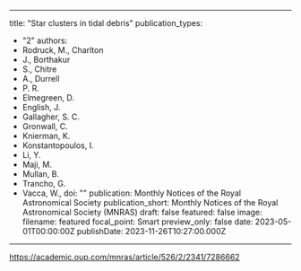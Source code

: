 
---
title: "Star clusters in tidal debris"
publication_types:
  - "2"
authors:
  - Rodruck, M., Charlton
  - J., Borthakur
  - S., Chitre
  - A., Durrell
  - P. R.
  - Elmegreen, D.
  - English, J.
  - Gallagher, S. C.
  - Gronwall, C.
  - Knierman, K.
  - Konstantopoulos, I.
  - Li, Y.
  - Maji, M.
  - Mullan, B.
  - Trancho, G.
  - Vacca, W.,
doi: ""
publication: Monthly Notices of the Royal Astronomical Society
publication_short: Monthly Notices of the Royal Astronomical Society (MNRAS)
draft: false
featured: false
image:
  filename: featured
  focal_point: Smart
  preview_only: false
date: 2023-05-01T00:00:00Z
publishDate: 2023-11-26T10:27:00.000Z
---
<https://academic.oup.com/mnras/article/526/2/2341/7286662>

